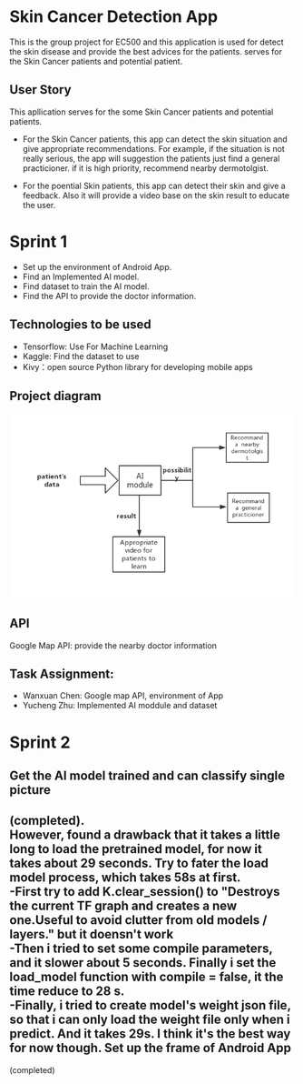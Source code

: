 # Skin Cancer Detection App
This is the group project for EC500 and this application is used for detect the skin disease and provide the best advices for the patients. serves for the Skin Cancer patients and potential patient.

## User Story
This apllication serves for the some Skin Cancer patients and potential patients.
- For the Skin Cancer patients, this app can detect the skin situation and give appropriate recommendations. For example, if the situation is not really serious, the app will suggestion the patients just find a general practicioner. if it is high priority, recommend nearby dermotolgist.

- For the poential Skin patients, this app can detect their skin and give a feedback. Also it will provide a video base on the skin result to educate the user.

 Sprint 1
 =========
- Set up the environment of Android App.
- Find an Implemented AI model.
- Find dataset to train the AI model.
- Find the API to provide the doctor information.

 Technologies to be used
 -------
- Tensorflow: Use For Machine Learning 
- Kaggle: Find the dataset to use
- Kivy：open source Python library for developing mobile apps

 Project diagram
 ------

![diagram](diagram.jpg)

 API
 -------
 Google Map API: provide the nearby doctor information

 Task Assignment:
 ------
- Wanxuan Chen: Google map API, environment of App
- Yucheng Zhu: Implemented AI moddule and dataset

 Sprint 2
 ==============
  Get the AI model trained and can classify single picture  
  -----
 (completed).  
 However, found a drawback that it takes a little long to load the pretrained model, for now it takes about 29 seconds. 
 Try to fater the load model process, which takes 58s at first.  
 -First try to add K.clear_session() to "Destroys the current TF graph and creates a new one.Useful to avoid clutter from old models / layers." but it doensn't work   
 -Then i tried to set some compile parameters, and it slower about 5 seconds. Finally i set the load_model function with compile = false, it the time reduce to 28 s.  
 -Finally, i tried to create model's weight json file, so that i can only load the weight file only when i predict. And it takes 29s. I think it's the best way for now though.
 Set up the frame of Android App  
 ------
 (completed)
 
